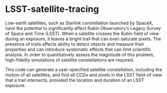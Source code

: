 # LSST-satellite-tracing

Low-earth satellites, such as Starlink constellation launched by SpaceX, have the potential to
significantly affect Rubin Observatory’s Legacy Survey of Space and Time (LSST). When a satellite crosses
the Rubin field of view during an exposure, it leaves a bright trail that can even saturate pixels. The
presence of trails affects ability to detect objects and measure their properties and can introduce
systematic effects that can limit scientific analysis. In order to quantitatively assess the magnitude
of this problem, high-fidelity simulations of satellite constellations are required.

This code can generate a user-specified satellite constellation, including the motion of all satellites,
and find all CCDs and pixels in the LSST field-of view that a trail intersects, provided the location
and duration of an LSST exposure.
